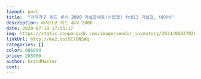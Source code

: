 ```yaml
---
layout: post 
title:  "라자가구 위드 루시 2000 거실장세트(서랍형) fn013 거실장, 네이비" 
description: 라자가구 위드 루시 2000 ..
date: 2020-07-19 17:55:17 
img: https://static.coupangcdn.com/image/vendor_inventory/2034/06027026024b5c5cb68ab6e9494d5601f9e916a15bb57626b56c8cdefab7.jpg 
linkUrl: http://me2.do/5Cl8NSWq 
categories: [] 
color: 006064 
price: 285000 
author: brandMaster 
cont:  
---
```

 